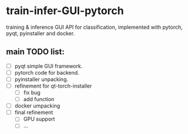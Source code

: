 # train-infer-GUI-pytorch
training &amp; inference GUI API for classification, implemented with pytorch, pyqt, pyinstaller and docker.

## main TODO list:
- [ ] pyqt simple GUI framework.
- [ ] pytorch code for backend.
- [ ] pyinstaller unpacking.
- [ ] refinement for qt-torch-installer
  - [ ] fix bug
  - [ ] add function
- [ ] docker umpacking
- [ ] final refinement
  - [ ] GPU support
  - [ ] ...
